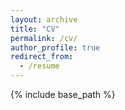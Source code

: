 ```yaml
---
layout: archive
title: "CV"
permalink: /cv/
author_profile: true
redirect_from:
  - /resume
---
```


{% include base_path %}
<object class="pdf" 
            data=
"http://theozhangg.github.io/files/Resume.pdf"
            width="800"
            height="500">
    </object>
